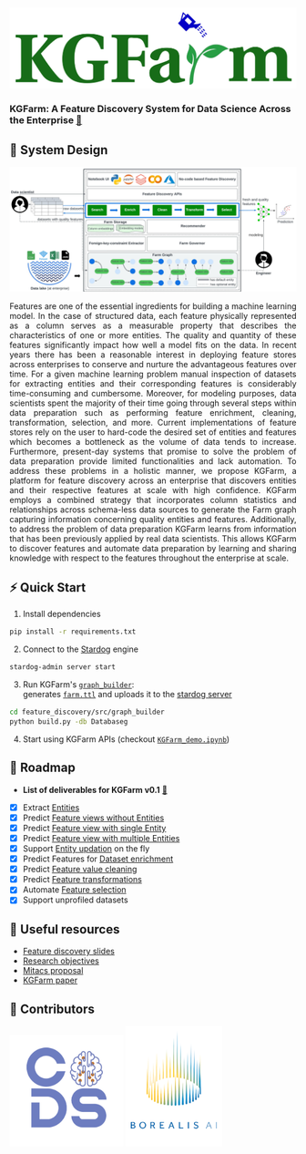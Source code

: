 <p align="center">
    <a href="https://www.mitacs.ca/en/projects/feature-discovery-system-data-science-across-enterprise">
      <img src="docs/graphics/KGFarm_logo.svg" width="550">
    </a>
</p>

### <b>KGFarm: A Feature Discovery System for Data Science Across the Enterprise</b> [🔗](https://www.overleaf.com/read/fwcvhtrxcqbh)
## 📐 System Design
![design](docs/graphics/KGFarm%20architecture.jpeg)


<p align="justify">
Features are one of the essential ingredients for building a machine learning model. In the case of structured data, each feature
physically represented as a column serves as a measurable property that describes the characteristics of one or more entities. The
quality and quantity of these features significantly impact how
well a model fits on the data. In recent years there has been a reasonable interest in deploying feature stores across enterprises to
conserve and nurture the advantageous features over time. For a
given machine learning problem manual inspection of datasets for
extracting entities and their corresponding features is considerably
time-consuming and cumbersome. Moreover, for modeling purposes, data scientists spent the majority of their time going through
several steps within data preparation such as performing feature
enrichment, cleaning, transformation, selection, and more. Current
implementations of feature stores rely on the user to hard-code
the desired set of entities and features which becomes a bottleneck
as the volume of data tends to increase. Furthermore, present-day
systems that promise to solve the problem of data preparation provide limited functionalities and lack automation. To address these
problems in a holistic manner, we propose KGFarm, a platform for
feature discovery across an enterprise that discovers entities and
their respective features at scale with high confidence. KGFarm
employs a combined strategy that incorporates column statistics
and relationships across schema-less data sources to generate the
Farm graph capturing information concerning quality entities and
features. Additionally, to address the problem of data preparation
KGFarm learns from information that has been previously applied
by real data scientists. This allows KGFarm to discover features
and automate data preparation by learning and sharing knowledge
with respect to the features throughout the enterprise at scale.</p>

## ⚡ Quick Start
1. Install dependencies
```bash
pip install -r requirements.txt
```
2. Connect to the [Stardog](https://www.stardog.com/) engine
```bash
stardog-admin server start
```
3. Run KGFarm's [<code>graph_builder</code>](feature_discovery/src/graph_builder/build.py):<br/>
generates [<code>farm.ttl</code>](https://github.com/CoDS-GCS/KGFarm/blob/farm-ontology/feature_discovery/src/graph_builder/farm.ttl) and uploads it to the [stardog server](https://cloud.stardog.com/)

```bash
cd feature_discovery/src/graph_builder
python build.py -db Databaseg
```
4. Start using KGFarm APIs (checkout [<code>KGFarm_demo.ipynb</code>](KGFarm_demo.ipynb))

## 🚧 Roadmap
- <b>List of deliverables for KGFarm v0.1</b> [🔗](https://docs.google.com/document/d/1wy0ZrcUx_d_HeQoy6WMa74KXf9hvv19DTN2wTY5xkOc/edit?usp=sharing)
* [X] Extract [Entities]() 
* [X] Predict [Feature views without Entities]()
* [X] Predict [Feature view with single Entity]()
* [X] Predict [Feature view with multiple Entities]()
* [X] Support [Entity updation]() on the fly
* [X] Predict Features for [Dataset enrichment]()
* [X] Predict [Feature value cleaning]()
* [X] Predict [Feature transformations]()
* [X] Automate [Feature selection]()
* [X] Support unprofiled datasets

## 📗 Useful resources
- [Feature discovery slides](https://docs.google.com/presentation/d/14JigzSty4pwJaTXSNbo-SYZBcSaTqanlC4ETbGJVbTU/edit?usp=sharing)
- [Research objectives](https://docs.google.com/document/d/1M_iWqk0YUscxXPl3UKJ0m83NAXdVOhVbUXnbKry4dSQ/edit?usp=sharing)
- [Mitacs proposal](https://docs.google.com/document/d/1fWrp-IS9ZkKcOavcGDTr3cYx05xQag-H-PuFApZn1AY/edit?usp=sharing)
- [KGFarm paper](https://www.overleaf.com/read/fwcvhtrxcqbh)

## 🦾 Contributors
<p float="left">
 
  <img src="docs/graphics/CoDS.png" width="200"/> 

  <img src="docs/graphics/borealisAI.png" width="170"/>
</p>
